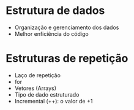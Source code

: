 # Estrutura de dados

- Organização e gerenciamento dos dados
- Melhor enficiência do código

# Estruturas de repetição

- Laço de repetição
- for
- Vetores (Arrays)
- Tipo de dado estruturado
- Incremental (++): o valor de +1
